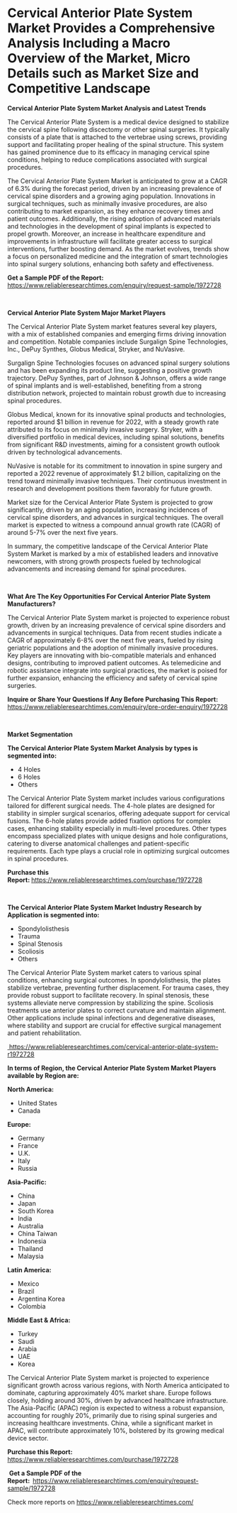 <p><h1>Cervical Anterior Plate System Market Provides a Comprehensive Analysis Including a Macro Overview of the Market, Micro Details such as Market Size and Competitive Landscape</h1></p><p><strong>Cervical Anterior Plate System Market Analysis and Latest Trends</strong></p>
<p><p>The Cervical Anterior Plate System is a medical device designed to stabilize the cervical spine following discectomy or other spinal surgeries. It typically consists of a plate that is attached to the vertebrae using screws, providing support and facilitating proper healing of the spinal structure. This system has gained prominence due to its efficacy in managing cervical spine conditions, helping to reduce complications associated with surgical procedures.</p><p>The Cervical Anterior Plate System Market is anticipated to grow at a CAGR of 6.3% during the forecast period, driven by an increasing prevalence of cervical spine disorders and a growing aging population. Innovations in surgical techniques, such as minimally invasive procedures, are also contributing to market expansion, as they enhance recovery times and patient outcomes. Additionally, the rising adoption of advanced materials and technologies in the development of spinal implants is expected to propel growth. Moreover, an increase in healthcare expenditure and improvements in infrastructure will facilitate greater access to surgical interventions, further boosting demand. As the market evolves, trends show a focus on personalized medicine and the integration of smart technologies into spinal surgery solutions, enhancing both safety and effectiveness.</p></p>
<p><strong>Get a Sample PDF of the Report:&nbsp;</strong> <a href="https://www.reliableresearchtimes.com/enquiry/request-sample/1972728?utm_campaign=2934&utm_medium=2&utm_source=Github&utm_content=ia&utm_term=05032025&utm_id=cervical-anterior-plate-system">https://www.reliableresearchtimes.com/enquiry/request-sample/1972728</a></p>
<p>&nbsp;</p>
<p><strong>Cervical Anterior Plate System Major Market Players</strong></p>
<p><p>The Cervical Anterior Plate System market features several key players, with a mix of established companies and emerging firms driving innovation and competition. Notable companies include Surgalign Spine Technologies, Inc., DePuy Synthes, Globus Medical, Stryker, and NuVasive.</p><p>Surgalign Spine Technologies focuses on advanced spinal surgery solutions and has been expanding its product line, suggesting a positive growth trajectory. DePuy Synthes, part of Johnson & Johnson, offers a wide range of spinal implants and is well-established, benefiting from a strong distribution network, projected to maintain robust growth due to increasing spinal procedures.</p><p>Globus Medical, known for its innovative spinal products and technologies, reported around $1 billion in revenue for 2022, with a steady growth rate attributed to its focus on minimally invasive surgery. Stryker, with a diversified portfolio in medical devices, including spinal solutions, benefits from significant R&D investments, aiming for a consistent growth outlook driven by technological advancements.</p><p>NuVasive is notable for its commitment to innovation in spine surgery and reported a 2022 revenue of approximately $1.2 billion, capitalizing on the trend toward minimally invasive techniques. Their continuous investment in research and development positions them favorably for future growth.</p><p>Market size for the Cervical Anterior Plate System is projected to grow significantly, driven by an aging population, increasing incidences of cervical spine disorders, and advances in surgical techniques. The overall market is expected to witness a compound annual growth rate (CAGR) of around 5-7% over the next five years.</p><p>In summary, the competitive landscape of the Cervical Anterior Plate System Market is marked by a mix of established leaders and innovative newcomers, with strong growth prospects fueled by technological advancements and increasing demand for spinal procedures.</p></p>
<p>&nbsp;</p>
<p><strong>What Are The Key Opportunities For Cervical Anterior Plate System Manufacturers?</strong></p>
<p><p>The Cervical Anterior Plate System market is projected to experience robust growth, driven by an increasing prevalence of cervical spine disorders and advancements in surgical techniques. Data from recent studies indicate a CAGR of approximately 6-8% over the next five years, fueled by rising geriatric populations and the adoption of minimally invasive procedures. Key players are innovating with bio-compatible materials and enhanced designs, contributing to improved patient outcomes. As telemedicine and robotic assistance integrate into surgical practices, the market is poised for further expansion, enhancing the efficiency and safety of cervical spine surgeries.</p></p>
<p><strong>Inquire or Share Your Questions If Any Before Purchasing This Report:</strong> <a href="https://www.reliableresearchtimes.com/enquiry/pre-order-enquiry/1972728?utm_campaign=2934&utm_medium=2&utm_source=Github&utm_content=ia&utm_term=05032025&utm_id=cervical-anterior-plate-system">https://www.reliableresearchtimes.com/enquiry/pre-order-enquiry/1972728</a></p>
<p>&nbsp;</p>
<p><strong>Market Segmentation</strong></p>
<p><strong>The Cervical Anterior Plate System Market Analysis by types is segmented into:</strong></p>
<p><ul><li>4 Holes</li><li>6 Holes</li><li>Others</li></ul></p>
<p><p>The Cervical Anterior Plate System market includes various configurations tailored for different surgical needs. The 4-hole plates are designed for stability in simpler surgical scenarios, offering adequate support for cervical fusions. The 6-hole plates provide added fixation options for complex cases, enhancing stability especially in multi-level procedures. Other types encompass specialized plates with unique designs and hole configurations, catering to diverse anatomical challenges and patient-specific requirements. Each type plays a crucial role in optimizing surgical outcomes in spinal procedures.</p></p>
<p><strong>Purchase this Report:&nbsp;</strong><a href="https://www.reliableresearchtimes.com/purchase/1972728?utm_campaign=2934&utm_medium=2&utm_source=Github&utm_content=ia&utm_term=05032025&utm_id=cervical-anterior-plate-system">https://www.reliableresearchtimes.com/purchase/1972728</a></p>
<p>&nbsp;</p>
<p><strong>The Cervical Anterior Plate System Market Industry Research by Application is segmented into:</strong></p>
<p><ul><li>Spondylolisthesis</li><li>Trauma</li><li>Spinal Stenosis</li><li>Scoliosis</li><li>Others</li></ul></p>
<p><p>The Cervical Anterior Plate System market caters to various spinal conditions, enhancing surgical outcomes. In spondylolisthesis, the plates stabilize vertebrae, preventing further displacement. For trauma cases, they provide robust support to facilitate recovery. In spinal stenosis, these systems alleviate nerve compression by stabilizing the spine. Scoliosis treatments use anterior plates to correct curvature and maintain alignment. Other applications include spinal infections and degenerative diseases, where stability and support are crucial for effective surgical management and patient rehabilitation.</p></p>
<p><a href="https://www.reliableresearchtimes.com/cervical-anterior-plate-system-r1972728?utm_campaign=2934&utm_medium=2&utm_source=Github&utm_content=ia&utm_term=05032025&utm_id=cervical-anterior-plate-system">&nbsp;https://www.reliableresearchtimes.com/cervical-anterior-plate-system-r1972728</a></p>
<p><strong>In terms of Region, the Cervical Anterior Plate System Market Players available by Region are:</strong></p>
<p>
    <p> <strong> North America: </strong>
        <ul>
            <li>United States</li>
            <li>Canada</li>
        </ul>
        </p> 
    <p> <strong> Europe: </strong>
        <ul>
            <li>Germany</li>
            <li>France</li>
            <li>U.K.</li>
            <li>Italy</li>
            <li>Russia</li>
        </ul>
        </p> 
    <p> <strong> Asia-Pacific: </strong>
        <ul>
            <li>China</li>
            <li>Japan</li>
            <li>South Korea</li>
            <li>India</li>
            <li>Australia</li>
            <li>China Taiwan</li>
            <li>Indonesia</li>
            <li>Thailand</li>
            <li>Malaysia</li>
        </ul>
        </p> 
    <p> <strong> Latin America: </strong>
        <ul>
            <li>Mexico</li>
            <li>Brazil</li>
            <li>Argentina Korea</li>
            <li>Colombia</li>
        </ul>
        </p> 
    <p> <strong> Middle East & Africa: </strong>
        <ul>
            <li>Turkey</li>
            <li>Saudi</li>
            <li>Arabia</li>
            <li>UAE</li>
            <li>Korea</li>
        </ul>
    </p>
    </p>
<p><p>The Cervical Anterior Plate System market is projected to experience significant growth across various regions, with North America anticipated to dominate, capturing approximately 40% market share. Europe follows closely, holding around 30%, driven by advanced healthcare infrastructure. The Asia-Pacific (APAC) region is expected to witness a robust expansion, accounting for roughly 20%, primarily due to rising spinal surgeries and increasing healthcare investments. China, while a significant market in APAC, will contribute approximately 10%, bolstered by its growing medical device sector.</p></p>
<p><strong>Purchase this Report: </strong><a href="https://www.reliableresearchtimes.com/purchase/1972728?utm_campaign=2934&utm_medium=2&utm_source=Github&utm_content=ia&utm_term=05032025&utm_id=cervical-anterior-plate-system">https://www.reliableresearchtimes.com/purchase/1972728</a></p>
<p>&nbsp;<strong>Get a Sample PDF of the Report:&nbsp;&nbsp;</strong><a href="https://www.reliableresearchtimes.com/enquiry/request-sample/1972728?utm_campaign=2934&utm_medium=2&utm_source=Github&utm_content=ia&utm_term=05032025&utm_id=cervical-anterior-plate-system">https://www.reliableresearchtimes.com/enquiry/request-sample/1972728</a></p>
<p><strong></strong></p>
<p>Check more reports on <a href="https://www.reliableresearchtimes.com/?utm_campaign=2934&utm_medium=2&utm_source=Github&utm_content=ia&utm_term=05032025&utm_id=cervical-anterior-plate-system">https://www.reliableresearchtimes.com/</a></p>